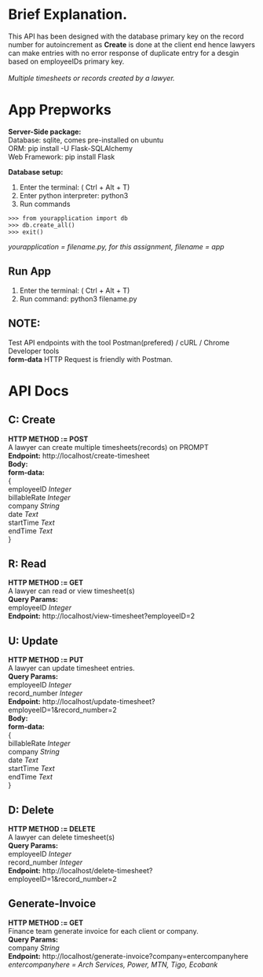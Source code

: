# Brief Explanation.

This API has been designed with the database primary key on the record number for autoincrement as **Create** is done at the client end 
hence lawyers can make entries with no error response of duplicate entry for a desgin based on employeeIDs primary key.<br><br>
*Multiple timesheets or records created by a lawyer.*

# App Prepworks <br>
**Server-Side package:**<br>
Database: sqlite, comes pre-installed on ubuntu<br>
ORM: pip install -U Flask-SQLAlchemy<br>
Web Framework: pip install Flask<br>

**Database setup:**<br>
1. Enter the terminal: ( Ctrl + Alt + T)
2. Enter python interpreter:  python3 
3. Run commands
```
>>> from yourapplication import db
>>> db.create_all()
>>> exit()
```
*yourapplication = filename.py, for this assignment, filename = app*

## Run App <br>
1. Enter the terminal: ( Ctrl + Alt + T)
2. Run command: python3 filename.py

## NOTE:<br>
Test API endpoints with the tool Postman(prefered) / cURL / Chrome Developer tools <br>
**form-data** HTTP Request is friendly with Postman.

# API Docs

 ## C: Create<br>
 **HTTP METHOD := POST**<br>
 A lawyer can create multiple timesheets(records) on PROMPT<br>
 **Endpoint:**
 http://localhost/create-timesheet<br>
 **Body:**<br>
 **form-data:**<br>
 {<br>
 employeeID *Integer* <br>
 billableRate *Integer* <br>
 company *String* <br>
 date *Text* <br>
 startTime *Text* <br>
 endTime *Text* <br>
 }
 <br>


## R: Read <br>
**HTTP METHOD := GET** <br>
A lawyer can read or view timesheet(s) <br>
**Query Params:**<br>
employeeID *Integer*<br>
**Endpoint:**
http://localhost/view-timesheet?employeeID=2

## U: Update<br>
**HTTP METHOD := PUT** <br>
A lawyer can update timesheet entries. <br>
**Query Params:**<br>
employeeID *Integer*<br>
record_number *Integer*<br>
**Endpoint:**
http://localhost/update-timesheet?employeeID=1&record_number=2<br>
**Body:**<br>
 **form-data:**<br>
 {<br>
 billableRate *Integer* <br>
 company *String* <br>
 date *Text* <br>
 startTime *Text* <br>
 endTime *Text* <br>
 }


## D: Delete <br>
**HTTP METHOD := DELETE** <br>
A lawyer can delete timesheet(s)<br>
**Query Params:**<br>
employeeID *Integer*<br>
record_number *Integer*<br>
**Endpoint:**
http://localhost/delete-timesheet?employeeID=1&record_number=2

## Generate-Invoice<br>
**HTTP METHOD := GET** <br>
Finance team generate invoice for each client or company.<br>
**Query Params:**<br>
company *String*<br>
**Endpoint:**
http://localhost/generate-invoice?company=entercompanyhere<br>
*entercompanyhere = Arch Services, Power, MTN, Tigo, Ecobank*




